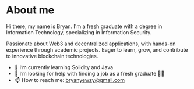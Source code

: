 # About me
Hi there, my name is Bryan. I'm a fresh graduate with a degree in Information Technology, specializing in Information Security. 

Passionate about Web3 and decentralized applications, with hands-on experience through academic projects. Eager to learn, grow, and contribute to innovative blockchain technologies.

- 🌱 I’m currently learning Solidity and Java
- 🤔 I’m looking for help with finding a job as a fresh graduate 👨‍🎓
- 📫 How to reach me: bryanyewzy@gmail.com

